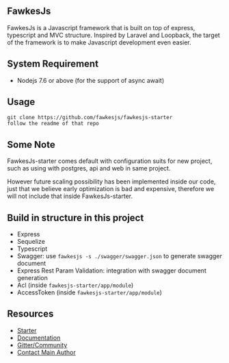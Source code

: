 ## FawkesJs
FawkesJs is a Javascript framework that is built on top of express, typescript and MVC structure.
Inspired by Laravel and Loopback, the target of the framework is to make Javascript development
even easier.

## System Requirement
- Nodejs 7.6 or above (for the support of async await)

## Usage
~~~
git clone https://github.com/fawkesjs/fawkesjs-starter
follow the readme of that repo
~~~

## Some Note
FawkesJs-starter comes default with configuration suits for new project, such as using with postgres, api and web in same project.

However future scaling possibility has been implemented inside our code, just that we believe early optimization is bad and expensive, therefore we will not include that inside FawkesJs-starter.

## Build in structure in this project
- Express
- Sequelize
- Typescript
- Swagger: use `fawkesjs -s ./swagger/swagger.json` to generate swagger document
- Express Rest Param Validation: integration with swagger document generation
- Acl (inside `fawkesjs-starter/app/module`)
- AccessToken (inside `fawkesjs-starter/app/module`)

## Resources
- [Starter](https://github.com/fawkesjs/fawkesjs-starter)
- [Documentation](https://github.com/fawkesjs/fawkesjs/tree/master/doc)
- [Gitter/Community](https://gitter.im/fawkesjs)
- [Contact Main Author](https://gitter.im/nghenglim)
